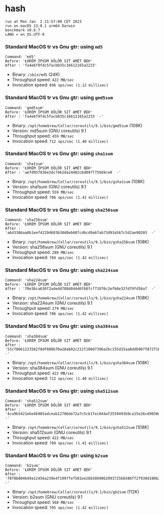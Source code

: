 # hash
 
    run at Mon Jan  2 21:57:00 CET 2023
    run on macOS 13.0.1 arm64 Darwin
    benchmark v0.6.7
    LANG = en_US.UTF-8
 
### Standard MacOS tr vs Gnu gtr: using `md5`
```shell
Command: 'md5'
Before: 'ŁORÈM ÎPSÙM DÔLÕR SIT AMÉT ŒßÞ'
After : 'fa4e6f9fdc5facb035c16612165a2233'
```
* Binary: `/sbin/md5` (24K)
* Throughput speed: `422 MB/sec`
* Invocation speed: `896 ops/sec (1.12 millisec)`

### Standard MacOS tr vs Gnu gtr: using `gmd5sum`
```shell
Command: 'gmd5sum'
Before: 'ŁORÈM ÎPSÙM DÔLÕR SIT AMÉT ŒßÞ'
After : 'fa4e6f9fdc5facb035c16612165a2233  -'
```
* Binary: `/opt/homebrew/Cellar/coreutils/9.1/bin/gmd5sum` (108K)
* Version: md5sum (GNU coreutils) 9.1
* Throughput speed: `459 MB/sec`
* Invocation speed: `712 ops/sec (1.40 millisec)`

### Standard MacOS tr vs Gnu gtr: using `sha1sum`
```shell
Command: 'sha1sum'
Before: 'ŁORÈM ÎPSÙM DÔLÕR SIT AMÉT ŒßÞ'
After : 'aefd95f83be2dc7462da24482cbd0977759d4ce0  -'
```
* Binary: `/opt/homebrew/Cellar/coreutils/9.1/bin/gsha1sum` (108K)
* Version: sha1sum (GNU coreutils) 9.1
* Throughput speed: `559 MB/sec`
* Invocation speed: `706 ops/sec (1.42 millisec)`

### Standard MacOS tr vs Gnu gtr: using `sha256sum`
```shell
Command: 'sha256sum'
Before: 'ŁORÈM ÎPSÙM DÔLÕR SIT AMÉT ŒßÞ'
After : 'a6d3386aa0b1eef4229d603b30d0eb607cd6cd9a6fab73d93a567c5d2ae90203  -'
```
* Binary: `/opt/homebrew/Cellar/coreutils/9.1/bin/gsha256sum` (108K)
* Version: sha256sum (GNU coreutils) 9.1
* Throughput speed: `280 MB/sec`
* Invocation speed: `704 ops/sec (1.42 millisec)`

### Standard MacOS tr vs Gnu gtr: using `sha224sum`
```shell
Command: 'sha224sum'
Before: 'ŁORÈM ÎPSÙM DÔLÕR SIT AMÉT ŒßÞ'
After : '70e36ca630f2adedd788d844d6f68fcf71976c2efb8e32fd79fd56a7  -'
```
* Binary: `/opt/homebrew/Cellar/coreutils/9.1/bin/gsha224sum` (108K)
* Version: sha224sum (GNU coreutils) 9.1
* Throughput speed: `279 MB/sec`
* Invocation speed: `706 ops/sec (1.42 millisec)`

### Standard MacOS tr vs Gnu gtr: using `sha384sum`
```shell
Command: 'sha384sum'
Before: 'ŁORÈM ÎPSÙM DÔLÕR SIT AMÉT ŒßÞ'
After : '53cf0661223582f8df089b70a28ab02c212f180d7396a2bc155d15aa8ddb907f872f16f71385851a6cff284a6a9730a0  -'
```
* Binary: `/opt/homebrew/Cellar/coreutils/9.1/bin/gsha384sum` (108K)
* Version: sha384sum (GNU coreutils) 9.1
* Throughput speed: `422 MB/sec`
* Invocation speed: `712 ops/sec (1.40 millisec)`

### Standard MacOS tr vs Gnu gtr: using `sha512sum`
```shell
Command: 'sha512sum'
Before: 'ŁORÈM ÎPSÙM DÔLÕR SIT AMÉT ŒßÞ'
After : '4ca9b5421ebe4b985adceab12706de72a7c5cb1fec044af3559493b9ca15e26cd9030dd6b7068867b676271dab4189e71b9cae157a630c3176ef64ecd5ded33d  -'
```
* Binary: `/opt/homebrew/Cellar/coreutils/9.1/bin/gsha512sum` (108K)
* Version: sha512sum (GNU coreutils) 9.1
* Throughput speed: `422 MB/sec`
* Invocation speed: `709 ops/sec (1.41 millisec)`

### Standard MacOS tr vs Gnu gtr: using `b2sum`
```shell
Command: 'b2sum'
Before: 'ŁORÈM ÎPSÙM DÔLÕR SIT AMÉT ŒßÞ'
After : 'f8f0b804649a12456a239e4f1997fef581ee26b5869062093725b6586ff2f930d100b250eb928323afaa0cc274a85140ced258a7977d54c9ae791d49160cc16e  -'
```
* Binary: `/opt/homebrew/Cellar/coreutils/9.1/bin/gb2sum` (112K)
* Version: b2sum (GNU coreutils) 9.1
* Throughput speed: `568 MB/sec`
* Invocation speed: `705 ops/sec (1.42 millisec)`

